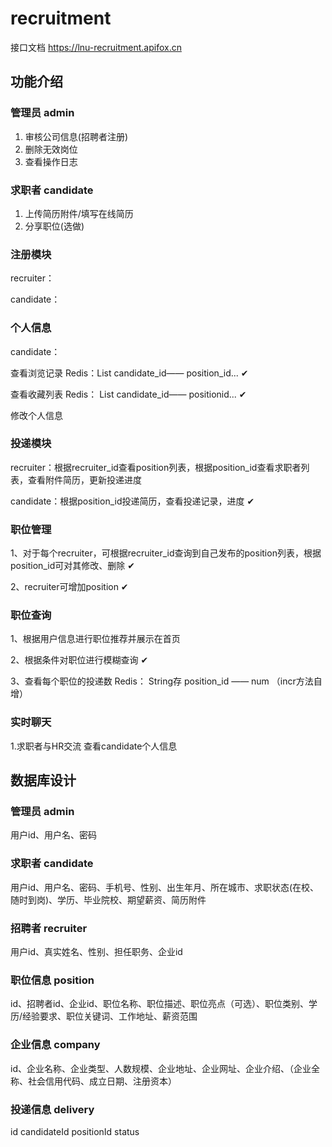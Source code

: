# recruitment
接口文档  https://lnu-recruitment.apifox.cn

## 功能介绍
### 管理员 admin

1. 审核公司信息(招聘者注册)
2. 删除无效岗位
3. 查看操作日志

### 求职者 candidate

1. 上传简历附件/填写在线简历
4. 分享职位(选做)

### 注册模块

recruiter：

candidate：

### 个人信息

candidate：

查看浏览记录 Redis：List candidate_id—— position_id... ✔

查看收藏列表 Redis： List candidate_id—— positionid... ✔

修改个人信息

### 投递模块

recruiter：根据recruiter_id查看position列表，根据position_id查看求职者列表，查看附件简历，更新投递进度

candidate：根据position_id投递简历，查看投递记录，进度 ✔

### 职位管理

1、对于每个recruiter，可根据recruiter_id查询到自己发布的position列表，根据position_id可对其修改、删除 ✔

2、recruiter可增加position ✔

### 职位查询

1、根据用户信息进行职位推荐并展示在首页

2、根据条件对职位进行模糊查询 ✔

3、查看每个职位的投递数 Redis： String存 position_id —— num （incr方法自增）

### 实时聊天

1.求职者与HR交流 查看candidate个人信息

## 数据库设计

### 管理员 admin

用户id、用户名、密码

### 求职者 candidate
用户id、用户名、密码、手机号、性别、出生年月、所在城市、求职状态(在校、随时到岗)、学历、毕业院校、期望薪资、简历附件

### 招聘者 recruiter

用户id、真实姓名、性别、担任职务、企业id

### 职位信息 position

id、招聘者id、企业id、职位名称、职位描述、职位亮点（可选）、职位类别、学历/经验要求、职位关键词、工作地址、薪资范围

### 企业信息 company

id、企业名称、企业类型、人数规模、企业地址、企业网址、企业介绍、（企业全称、社会信用代码、成立日期、注册资本）

### 投递信息 delivery

id candidateId positionId status


